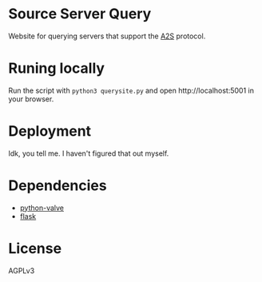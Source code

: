 # Source Server Query

Website for querying servers that support the [A2S] protocol.

# Runing locally

Run the script with `python3 querysite.py` and open http://localhost:5001 in your browser.

# Deployment

Idk, you tell me. I haven't figured that out myself.

# Dependencies

* [python-valve]
* [flask]

# License

AGPLv3

[A2S]: https://developer.valvesoftware.com/wiki/Server_queries
[python-valve]: https://github.com/Holiverh/python-valve
[flask]: http://flask.pocoo.org/
